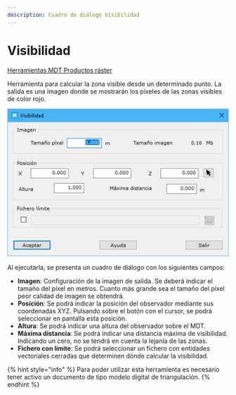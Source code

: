 ```yaml
---
description: Cuadro de diálogo Visibilidad
---
```


# Visibilidad

[Herramientas MDT Productos ráster](../fichas-de-herramientas/ficha-de-herramientas-mdt/productos-raster.md)

Herramienta para calcular la zona visible desde un determinado punto. La salida es una imagen donde se mostrarán los píxeles de las zonas visibles de color rojo.

![Cuadro de di&#xE1;logo Visibilidad](../../.gitbook/assets/image%20%2896%29.png)

Al ejecutarla, se presenta un cuadro de diálogo con los siguientes campos:

* **Imagen**: Configuración de la imagen de salida. Se deberá indicar el tamaño del píxel en metros. Cuanto más grande sea el tamaño del píxel peor calidad de imagen se obtendrá.
* **Posición**: Se podrá indicar la posición del observador mediante sus coordenadas XYZ. Pulsando sobre el botón con el cursor, se podrá seleccionar en pantalla esta posición.
* **Altura**: Se podrá indicar una altura del observador sobre el MDT.
* **Máxima distancia**: Se podrá indicar una distancia máxima de visibilidad. Indicando un cero, no se tendrá en cuenta la lejanía de las zonas.
* **Fichero con límite**: Se podrá seleccionar un fichero con entidades vectoriales cerradas que determinen dónde calcular la visibilidad.

{% hint style="info" %}
Para poder utilizar esta herramienta es necesario tener activo un documento de tipo modelo digital de triangulación.
{% endhint %}

